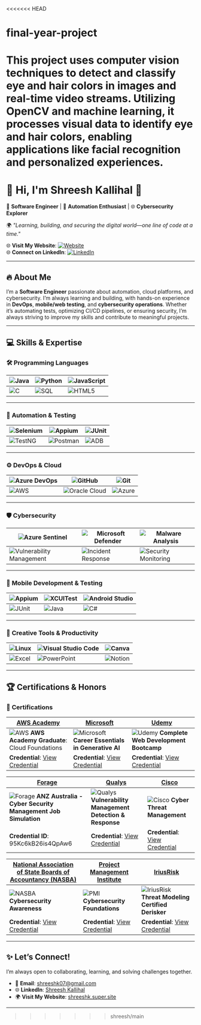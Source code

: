 <<<<<<< HEAD
# final-year-project
This project uses computer vision techniques to detect and classify eye and hair colors in images and real-time video streams. Utilizing OpenCV and machine learning, it processes visual data to identify eye and hair colors, enabling applications like facial recognition and personalized experiences.
=======
# 🌟 Hi, I'm **Shreesh Kallihal** 🌟  
🔐 **Software Engineer** | 🚀 **Automation Enthusiast** | 🌐 **Cybersecurity Explorer**

🌍 *"Learning, building, and securing the digital world—one line of code at a time."*

🌐 **Visit My Website**: [![Website](https://img.shields.io/badge/Website-shreeshk.super.site-000000?style=for-the-badge&logo=internet-explorer&logoColor=white)](https://shreeshk.super.site)  
🌐 **Connect on LinkedIn**: [![LinkedIn](https://img.shields.io/badge/LinkedIn-Shreesh_Kallihal-0077B5?style=for-the-badge&logo=linkedin&logoColor=white)](https://www.linkedin.com/in/shreeshk)

---

## 🔥 **About Me**  
I’m a **Software Engineer** passionate about automation, cloud platforms, and cybersecurity. I’m always learning and building, with hands-on experience in **DevOps**, **mobile/web testing**, and **cybersecurity operations**. Whether it’s automating tests, optimizing CI/CD pipelines, or ensuring security, I’m always striving to improve my skills and contribute to meaningful projects.

---

## 💻 **Skills & Expertise**

### 🛠️ **Programming Languages**
| ![Java](https://img.shields.io/badge/Java-%23ED8B00.svg?style=for-the-badge&logo=openjdk&logoColor=white) | ![Python](https://img.shields.io/badge/Python-FFD43B?style=for-the-badge&logo=python&logoColor=blue) | ![JavaScript](https://img.shields.io/badge/JavaScript-%23F7DF1E.svg?style=for-the-badge&logo=javascript&logoColor=black) |
| --- | --- | --- |
| ![C](https://img.shields.io/badge/C-00599C?style=for-the-badge&logo=c&logoColor=white) | ![SQL](https://img.shields.io/badge/SQL-0077B5?style=for-the-badge&logo=microsoft-sql-server&logoColor=white) | ![HTML5](https://img.shields.io/badge/HTML5-%23E34F26.svg?style=for-the-badge&logo=html5&logoColor=white) |

---

### 🤖 **Automation & Testing**
| ![Selenium](https://img.shields.io/badge/Selenium-43B02A?style=for-the-badge&logo=selenium&logoColor=white) | ![Appium](https://img.shields.io/badge/Appium-68217A?style=for-the-badge&logo=appium&logoColor=white) | ![JUnit](https://img.shields.io/badge/JUnit-25A162?style=for-the-badge&logo=junit5&logoColor=white) |
| --- | --- | --- |
| ![TestNG](https://img.shields.io/badge/TestNG-orange?style=for-the-badge) | ![Postman](https://img.shields.io/badge/Postman-FF6C37?style=for-the-badge&logo=postman&logoColor=white) | ![ADB](https://img.shields.io/badge/ADB-7289DA?style=for-the-badge&logo=android&logoColor=white) |

---

### ⚙️ **DevOps & Cloud**
| ![Azure DevOps](https://img.shields.io/badge/Azure_DevOps-0078D7?style=for-the-badge&logo=azure-devops&logoColor=white) | ![GitHub](https://img.shields.io/badge/GitHub-181717?style=for-the-badge&logo=github&logoColor=white) | ![Git](https://img.shields.io/badge/Git-F05032?style=for-the-badge&logo=git&logoColor=white) |
| --- | --- | --- |
| ![AWS](https://img.shields.io/badge/Amazon_AWS-FF9900?style=for-the-badge&logo=amazon-aws&logoColor=white) | ![Oracle Cloud](https://img.shields.io/badge/Oracle_Cloud-F80000?style=for-the-badge&logo=oracle&logoColor=white) | ![Azure](https://img.shields.io/badge/Azure-0078D4?style=for-the-badge&logo=microsoft-azure&logoColor=white) |

---

### 🛡️ **Cybersecurity**
| ![Azure Sentinel](https://img.shields.io/badge/Azure_Sentinel-0078D7?style=for-the-badge&logo=microsoft&logoColor=white) | ![Microsoft Defender](https://img.shields.io/badge/Microsoft_Defender-4B4F61?style=for-the-badge&logo=microsoft&logoColor=white) | ![Malware Analysis](https://img.shields.io/badge/Malware_Analysis-DC143C?style=for-the-badge&logo=virus-total&logoColor=white) |
| --- | --- | --- |
| ![Vulnerability Management](https://img.shields.io/badge/Vulnerability_Management-FF6F61?style=for-the-badge&logo=qualys&logoColor=white) | ![Incident Response](https://img.shields.io/badge/Incident_Response-8E44AD?style=for-the-badge&logo=bug&logoColor=white) | ![Security Monitoring](https://img.shields.io/badge/Security_Monitoring-00B0FF?style=for-the-badge&logo=security&logoColor=white) |

---

### 📱 **Mobile Development & Testing**
| ![Appium](https://img.shields.io/badge/Appium-68217A?style=for-the-badge&logo=appium&logoColor=white) | ![XCUITest](https://img.shields.io/badge/XCUITest-007AFF?style=for-the-badge&logo=apple&logoColor=white) | ![Android Studio](https://img.shields.io/badge/Android_Studio-3DDC84?style=for-the-badge&logo=android&logoColor=white) |
| --- | --- | --- |
| ![JUnit](https://img.shields.io/badge/JUnit-25A162?style=for-the-badge&logo=junit5&logoColor=white) | ![Java](https://img.shields.io/badge/Java-007396?style=for-the-badge&logo=java&logoColor=white) | ![C#](https://img.shields.io/badge/C%23-239120?style=for-the-badge&logo=csharp&logoColor=white) |

---

### 🎨 **Creative Tools & Productivity**
| ![Linux](https://img.shields.io/badge/Linux-FCC624?style=for-the-badge&logo=linux&logoColor=black) | ![Visual Studio Code](https://img.shields.io/badge/VS%20Code-0078D4?style=for-the-badge&logo=visual-studio-code&logoColor=white) | ![Canva](https://img.shields.io/badge/Canva-00C4CC?style=for-the-badge&logo=canva&logoColor=white) |
| --- | --- | --- |
| ![Excel](https://img.shields.io/badge/Excel-217346?style=for-the-badge&logo=microsoft-excel&logoColor=white) | ![PowerPoint](https://img.shields.io/badge/PowerPoint-B7472A?style=for-the-badge&logo=microsoft-powerpoint&logoColor=white) | ![Notion](https://img.shields.io/badge/Notion-000000?style=for-the-badge&logo=notion&logoColor=white) |

---

## 🏆 **Certifications & Honors**

### 📜 **Certifications**
| **[AWS Academy](https://aws.amazon.com/)** | **[Microsoft](https://www.microsoft.com/)** | **[Udemy](https://www.udemy.com/)** |
| --- | --- | --- |
| ![AWS](https://img.shields.io/badge/AWS-232F3E?style=for-the-badge&logo=amazon-aws&logoColor=white) **AWS Academy Graduate**: Cloud Foundations | ![Microsoft](https://img.shields.io/badge/Microsoft-0078D4?style=for-the-badge&logo=microsoft&logoColor=white) **Career Essentials in Generative AI** | ![Udemy](https://img.shields.io/badge/Udemy-%23EC5252?style=for-the-badge&logo=udemy&logoColor=white) **Complete Web Development Bootcamp** |
| **Credential**: [View Credential](https://www.udemy.com/certificate/UC-bb268c7f-ec28-4acd-bbe4-2e8195359540/) | **Credential**: [View Credential](https://www.linkedin.com/learning/career-essentials-in-generative-ai) | **Credential**: [View Credential](https://www.udemy.com/certificate/UC-bb268c7f-ec28-4acd-bbe4-2e8195359540/) |

| **[Forage](https://www.theforage.com/)** | **[Qualys](https://www.qualys.com/)** | **[Cisco](https://www.cisco.com/)** |
| --- | --- | --- |
| ![Forage](https://img.shields.io/badge/Forage-00A7D1?style=for-the-badge&logo=forage&logoColor=white) **ANZ Australia - Cyber Security Management Job Simulation** | ![Qualys](https://img.shields.io/badge/Qualys-EC3E3C?style=for-the-badge&logo=qualys&logoColor=white) **Vulnerability Management Detection & Response** | ![Cisco](https://img.shields.io/badge/Cisco-1D9B1E?style=for-the-badge&logo=cisco&logoColor=white) **Cyber Threat Management** |
| **Credential ID**: 95Kc6kB26is4QpAw6 | **Credential**: [View Credential](https://www.qualys.com/certificates) | **Credential**: [View Credential](https://www.cisco.com/c/en/us/training-events/training-certifications/cybersecurity.html) |

| **[National Association of State Boards of Accountancy (NASBA)](https://www.nasba.org/)** | **[Project Management Institute](https://www.pmi.org/)** | **[IriusRisk](https://www.iriusrisk.com/)** |
| --- | --- | --- |
| ![NASBA](https://img.shields.io/badge/NASBA-004B87?style=for-the-badge&logo=national-association-of-state-boards-of-accountancy&logoColor=white) **Cybersecurity Awareness** | ![PMI](https://img.shields.io/badge/PMI-0076A3?style=for-the-badge&logo=pmi&logoColor=white) **Cybersecurity Foundations** | ![IriusRisk](https://img.shields.io/badge/IriusRisk-56B4D3?style=for-the-badge&logo=iriusrisk&logoColor=white) **Threat Modeling Certified Derisker** |
| **Credential**: [View Credential](https://www.nasba.org/) | **Credential**: [View Credential](https://www.pmi.org/) | **Credential**: [View Credential](https://www.iriusrisk.com/) |

---

## ✨ **Let’s Connect!**  
I’m always open to collaborating, learning, and solving challenges together.  
- 💌 **Email**: [shreeshk07@gmail.com](mailto:shreeshk07@gmail.com)  
- 🌐 **LinkedIn**: [Shreesh Kallihal](https://www.linkedin.com/in/shreeshk)  
- 🌍 **Visit My Website**: [shreeshk.super.site](https://shreeshk.super.site)

---
>>>>>>> shreesh/main
